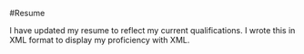 #Resume

I have updated my resume to reflect my current qualifications. I wrote this in XML format to display my proficiency with XML. 
